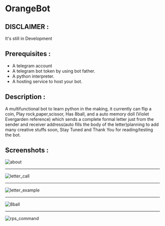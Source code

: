 # OrangeBot
## DISCLAIMER :
  It's still in Development
## Prerequisites :

- A telegram account
- A telegram bot token by using bot father.
- A python interpreter.
- A hosting service to host your bot.

## Description :
          
  A multifunctional bot to learn python in the making,
  it currently can flip a coin,
  Play rock,paper,scissor,
  Has 8ball,
  and a auto memory doll (Violet Evergarden reference)
  which sends a complete formal letter just from the sender and receiver address(auto fills the body of the letter)planning to add many creative stuffs soon,
Stay Tuned and Thank You for reading/testing the bot.

## Screenshots :
![about](https://user-images.githubusercontent.com/91909939/143770048-e8c088ec-dfe9-444f-80bd-e873b7bc7d74.png)


<hr>

![letter_call](https://user-images.githubusercontent.com/91909939/143769630-f430c585-ae80-4417-9d8b-4ffb31b54e21.png)

<hr>

![letter_example](https://user-images.githubusercontent.com/91909939/143769567-1d5a8182-008d-48b7-9bfb-9039409a1772.png)

<hr>

![8ball](https://user-images.githubusercontent.com/91909939/143769743-9303c58f-2f83-492d-92bf-770d595ca25f.png)

<hr>

![rps_command](https://user-images.githubusercontent.com/91909939/143769907-53fa010b-35c4-4cc9-aacb-9191a40aaa9c.png)





